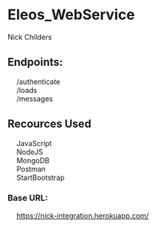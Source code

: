 # Eleos_WebService
Nick Childers

## Endpoints:
&emsp; /authenticate <br /> 
&emsp; /loads <br />
&emsp; /messages <br />
 
## Recources Used
&emsp; JavaScript <br /> 
&emsp; NodeJS <br /> 
&emsp; MongoDB <br /> 
&emsp; Postman <br />
&emsp; StartBootstrap <br />

### Base URL:
&emsp; https://nick-integration.herokuapp.com/ <br />
